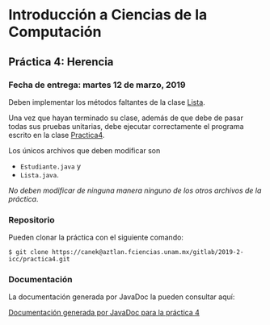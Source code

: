 Introducción a Ciencias de la Computación
=========================================

Práctica 4: Herencia
---------------------

### Fecha de entrega: martes 12 de marzo, 2019

Deben implementar los métodos faltantes de la clase
[Lista](https://aztlan.fciencias.unam.mx/gitlab/2019-2-icc/practica4/blob/master/src/main/java/mx/unam/ciencias/icc/Lista.java).

Una vez que hayan terminado su clase, además de que debe de pasar todas sus
pruebas unitarias, debe ejecutar correctamente el programa escrito en la clase
[Practica4](https://aztlan.fciencias.unam.mx/gitlab/2019-2-icc/practica2/blob/master/src/main/java/mx/unam/ciencias/icc/Practica4.java).

Los únicos archivos que deben modificar son

* `Estudiante.java` y
* `Lista.java`.

*No deben modificar de ninguna manera ninguno de los otros archivos de la
práctica*.

### Repositorio

Pueden clonar la práctica con el siguiente comando:

```shell
$ git clone https://canek@aztlan.fciencias.unam.mx/gitlab/2019-2-icc/practica4.git
```

### Documentación

La documentación generada por JavaDoc la pueden consultar aquí:

[Documentación generada por JavaDoc para la práctica 4](https://aztlan.fciencias.unam.mx/~canek/2019-2-icc/practica4/apidocs/index.html)
